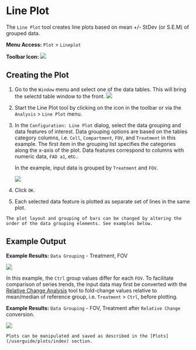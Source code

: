 # Line Plot

The `Line Plot` tool creates line plots based on mean +/- StDev (or S.E.M) of grouped data.

**Menu Access:** `Plot` > `Lineplot`

**Toolbar Icon:** ![](/images/analysis/lineplot.png)

## Creating the Plot

1. Go to the `Window` menu and select one of the data tables. This will bring the selectd table window to the front.
    ![](/images/data/dataframe.png)

2. Start the Line Plot tool by clicking on the icon in the toolbar or via the `Analysis` > `Line Plot` menu.

3. In the `Configuration: Line Plot` dialog, select the data grouping and data features of interest. Data grouping options are based on the tables category columns,  i.e. `Cell`, `Compartment`, `FOV`, and `Treatment` in this example. The first item in the grouping list specifies the categories along the x-axis of the plot. Data features correspond to columns with numeric data, `FAD a1`, etc..

    In the example, input data is grouped by `Treatment` and `FOV`. 

    ![](/images/analysis/lineplot-config-grouping.png)

4. Click `OK`.

5. Each selected data feature is plotted as separate set of lines in the same plot.

```{note}
The plot layout and grouping of bars can be changed by altering the order of the data grouping elements. See examples below.
```

## Example Output

**Example Results:** `Data Grouping` - Treatment, FOV

![](/images/analysis/lineplot-result1-grouping.png)


In this example, the `Ctrl` group values differ for each `FOV`. To facilitate comparison of series trends, the input data may first be converted with the [Relative Change Analysis](/userguide/analysis/relchange/) tool to fold-change values relative to mean/median of reference group, i.e. `Treatment` > `Ctrl`, before plotting.   

**Example Results:** `Data Grouping` - FOV, Treatment after `Relative Change` conversion.

![](/images/analysis/lineplot-result2-grouping.png)


```{note}
Plots can be manipulated and saved as described in the [Plots](/userguide/plots/index) section.
```